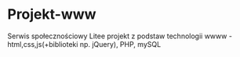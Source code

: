 # Projekt-www
Serwis społecznościowy Litee
projekt z podstaw technologii wwww - html,css,js(+biblioteki np. jQuery), PHP, mySQL
